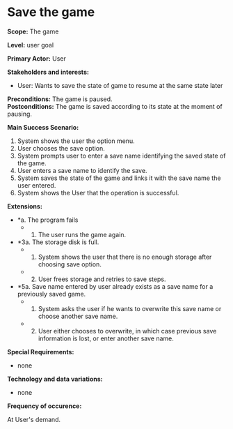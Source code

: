 # Save the game

**Scope:** The game

**Level:** user goal

**Primary Actor:** User  

**Stakeholders and interests:**  

 -   User: Wants to save the state of game to resume at the same state later

**Preconditions:** The game is paused.  
**Postconditions:** The game is saved according to its state at the moment of pausing.

**Main Success Scenario:**  

1.  System shows the user the option menu.
2.  User chooses the save option.
3.	System prompts user to enter a save name identifying the saved state of the game.
4.	User enters a save name to identify the save.
5.	System saves the state of the game and links it with the save name the user entered.
6.	System shows the User that the operation is successful.

**Extensions:**  

-   *a. The program fails
    -   1.  The user runs the game again.
-   *3a. The storage disk is full. 
    -   1.  System shows the user that there is no enough storage after choosing save option.
    -   2.  User frees storage and retries to save steps.
-   *5a. Save name entered by user already exists as a save name for a previously saved game. 
    -   1.  System asks the user if he wants to overwrite this save name or choose another save name.
    -   2.  User either chooses to overwrite, in which case previous save information is lost, or enter another save name.

**Special Requirements:**
- none

**Technology and data variations:**
- none

**Frequency of occurence:** 

At User's demand.
	